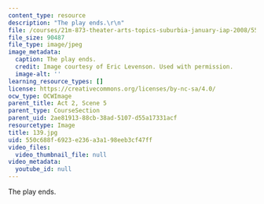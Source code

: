 ```yaml
---
content_type: resource
description: "The play ends.\r\n"
file: /courses/21m-873-theater-arts-topics-suburbia-january-iap-2008/550c688f6923e236a3a198eeb3cf47ff_139.jpg
file_size: 90487
file_type: image/jpeg
image_metadata:
  caption: The play ends.
  credit: Image courtesy of Eric Levenson. Used with permission.
  image-alt: ''
learning_resource_types: []
license: https://creativecommons.org/licenses/by-nc-sa/4.0/
ocw_type: OCWImage
parent_title: Act 2, Scene 5
parent_type: CourseSection
parent_uid: 2ae81913-88cb-38ad-5107-d55a17331acf
resourcetype: Image
title: 139.jpg
uid: 550c688f-6923-e236-a3a1-98eeb3cf47ff
video_files:
  video_thumbnail_file: null
video_metadata:
  youtube_id: null
---
```

The play ends.
